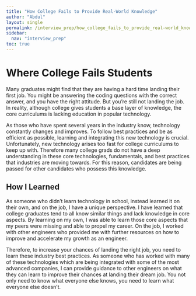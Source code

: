 ```yaml
---
title: "How College Fails to Provide Real-World Knowledge"
author: "Abdul"
layout: single
permalink: /interview_prep/how_college_fails_to_provide_real-world_knowledge
sidebar:
  nav: "interview_prep"
toc: true
---
```

# Where College Fails Students
Many graduates might find that they are having a hard time landing their first job. You might be answering the coding questions with the correct answer, and you have the right attitude. But you’re still not landing the job. In reality, although college gives students a base layer of knowledge, the core curriculums is lacking education in popular technology.

As those who have spent several years in the industry know, technology constantly changes and improves. To follow best practices and be as efficient as possible, learning and integrating this new technology is crucial. Unfortunately, new technology arises too fast for college curriculums to keep up with. Therefore many college grads do not have a deep understanding in these core technologies, fundamentals, and best practices that industries are moving towards. For this reason, candidates are being passed for other candidates who possess this knowledge.

## How I Learned
As someone who didn’t learn technology in school, instead learned it on their own, and on the job, I have a unique perspective. I have learned that college graduates tend to all know similar things and lack knowledge in core aspects. By learning on my own, I was able to learn those core aspects that my peers were missing and able to propel my career. On the job, I worked with other engineers who provided me with further resources on how to improve and accelerate my growth as an engineer.

Therefore, to increase your chances of landing the right job, you need to learn these industry best practices. As someone who has worked with many of these technologies which are being integrated with some of the most advanced companies, I can provide guidance to other engineers on what they can learn to improve their chances at landing their dream job. You not only need to know what everyone else knows, you need to learn what everyone else doesn’t.
